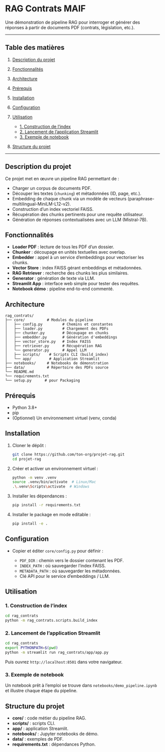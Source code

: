 # RAG Contrats MAIF

Une démonstration de pipeline RAG pour interroger et générer des réponses à partir de documents PDF (contrats, législation, etc.).

---

## Table des matières

1. [Description du projet](#description-du-projet)
2. [Fonctionnalités](#fonctionnalités)
3. [Architecture](#architecture)
4. [Prérequis](#prérequis)
5. [Installation](#installation)
6. [Configuration](#configuration)
7. [Utilisation](#utilisation)

   * [1. Construction de l’index](#1-construction-de-lindex)
   * [2. Lancement de l’application Streamlit](#2-lancement-de-lapplication-streamlit)
   * [3. Exemple de notebook](#3-exemple-de-notebook)
8. [Structure du projet](#structure-du-projet)


---

## Description du projet

Ce projet met en œuvre un pipeline RAG  permettant de :

* Charger un corpus de documents PDF.
* Découper les textes (`chunking`) et métadonnées (ID, page, etc.).
* Embedding de chaque chunk via un modèle de vecteurs (paraphrase-multilingual-MiniLM-L12-v2).
* Construction d’un index vectoriel FAISS.
* Récupération des chunks pertinents pour une requête utilisateur.
* Génération de réponses contextualisées avec un LLM (Mistral-7B).


## Fonctionnalités

* **Loader PDF** : lecture de tous les PDF d’un dossier.
* **Chunker** : découpage en unités textuelles avec overlap.
* **Embedder** : appel à un service d’embeddings pour vectoriser les chunks.
* **Vector Store** : index FAISS gérant embeddings et métadonnées.
* **RAG Retriever** : recherche des chunks les plus similaires.
* **Generator** : génération de texte via LLM.
* **Streamlit App** : interface web simple pour tester des requêtes.
* **Notebook démo** : pipeline end-to-end commenté.

## Architecture

```
rag_contrats/
├── core/          # Modules du pipeline
│   ├── config.py         # Chemins et constantes
│   ├── loader.py         # Chargement des PDFs
│   ├── chunker.py        # Découpage en chunks
│   ├── embedder.py       # Génération d'embeddings
│   ├── vector_store.py   # Index FAISS
│   ├── retriever.py      # Récupération RAG
│   └── generator.py      # Appel LLM 
│   ├── scripts/    # Scripts CLI (build_index)
│   └── app/        # Application Streamlit
├── notebooks/     # Notebooks de démonstration
├── data/          # Répertoire des PDFs source
└── README.md  
└── requirements.txt  
└── setup.py      # pour Packaging  
```

## Prérequis

* Python 3.8+
* pip
* (Optionnel) Un environnement virtuel (venv, conda)

## Installation

1. Cloner le dépôt :

   ```bash
   git clone https://github.com/ton-org/projet-rag.git
   cd projet-rag
   ```
2. Créer et activer un environnement virtuel :

   ```bash
   python -m venv .venv
   source .venv/bin/activate  # Linux/Mac
   .\.venv\Scripts\activate  # Windows
   ```
3. Installer les dépendances :

   ```bash
   pip install -r requirements.txt
   ```
4. Installer le package en mode editable :

   ```bash
   pip install -e .
   ```

## Configuration

* Copier et éditer `core/config.py` pour définir :

  * `PDF_DIR` : chemin vers le dossier contenant les PDF.
  * `INDEX_PATH` : où sauvegarder l’index FAISS.
  * `METADATA_PATH` : où sauvegarder les métadonnées.
  * Clé API pour le service d’embeddings / LLM.

## Utilisation

### 1. Construction de l’index

```bash
cd rag_contrats
python -m rag_contrats.scripts.build_index
```

### 2. Lancement de l’application Streamlit

```bash
cd rag_contrats
export PYTHONPATH=$(pwd)
python -m streamlit run rag_contrats/app/app.py
```

Puis ouvrez `http://localhost:8501` dans votre navigateur.

### 3. Exemple de notebook

Un notebook prêt à l’emploi se trouve dans `notebooks/demo_pipeline.ipynb` et illustre chaque étape du pipeline.

## Structure du projet

* **core/** : code métier du pipeline RAG.
* **scripts/** : scripts CLI.
* **app/** : application Streamlit.
* **notebooks/** : Jupyter notebooks de démo.
* **data/** : exemples de PDF.
* **requirements.txt** : dépendances Python.


